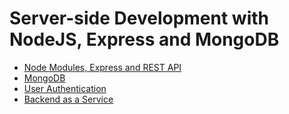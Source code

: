 # Server-side Development with NodeJS, Express and MongoDB


- [Node Modules, Express and REST API][]
- [MongoDB][]
- [User Authentication][]
- [Backend as a Service][]


[Node Modules, Express and REST API]: ./node.md
[MongoDB]: ./mongo.md
[User Authentication]: ./auth.md
[Backend as a Service]: ./baas.md
